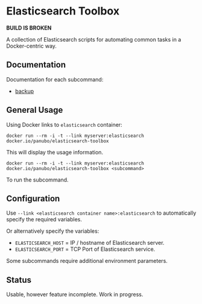 # Elasticsearch Toolbox

**BUILD IS BROKEN**

A collection of Elasticsearch scripts for automating common tasks in a Docker-centric way.

## Documentation

Documentation for each subcommand:

- [backup](commands/backup.md)

## General Usage

Using Docker links to `elasticsearch` container:

```docker run --rm -i -t --link myserver:elasticsearch docker.io/panubo/elasticsearch-toolbox```

This will display the usage information.

```docker run --rm -i -t --link myserver:elasticsearch docker.io/panubo/elasticsearch-toolbox <subcommand>```

To run the subcommand.

## Configuration

Use `--link <elasticsearch container name>:elasticsearch` to automatically specify the required variables.

Or alternatively specify the variables:

- `ELASTICSEARCH_HOST` = IP / hostname of Elasticsearch server.
- `ELASTICSEARCH_PORT` = TCP Port of Elasticsearch service.

Some subcommands require additional environment parameters.

## Status

Usable, however feature incomplete. Work in progress.
